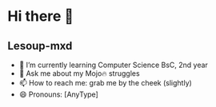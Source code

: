 # Hi there 👋
## Lesoup-mxd
- 🌱 I’m currently learning Computer Science BsC, 2nd year
- 💬 Ask me about my Mojo🔥 struggles
- 📫 How to reach me: grab me by the cheek (slightly)
- 😄 Pronouns: \[AnyType]
<!--

Here are some ideas to get you started:

- 🔭 I’m currently working on ...
- 🌱 I’m currently learning Computer Science BsC, 1st year
- 👯 I’m looking to collaborate on any game development ideas, or cybersecurity topics
- 🤔 I’m looking for help with a lot of stuff, so probably no reason to even bother. oh, email also works well for me)

- ⚡ Fun fact: ...
-->
